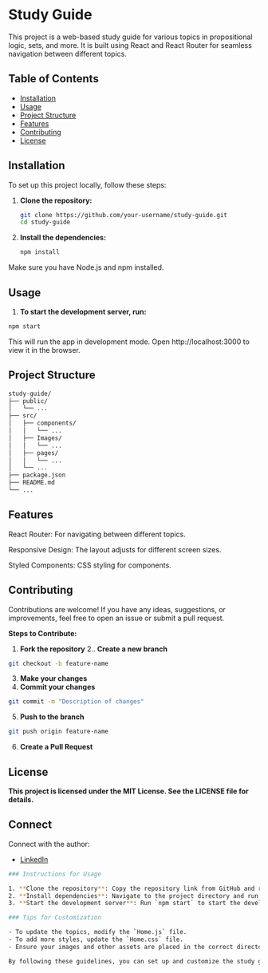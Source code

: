 # Study Guide

This project is a web-based study guide for various topics in propositional logic, sets, and more. It is built using React and React Router for seamless navigation between different topics.

## Table of Contents

- [Installation](#installation)
- [Usage](#usage)
- [Project Structure](#project-structure)
- [Features](#features)
- [Contributing](#contributing)
- [License](#license)

## Installation

To set up this project locally, follow these steps:

1. **Clone the repository:**
   ```bash
   git clone https://github.com/your-username/study-guide.git
   cd study-guide
   
2. **Install the dependencies:**
   ```bash
   npm install

  Make sure you have Node.js and npm installed.

## Usage

1. **To start the development server, run:**
```bash
npm start
```
This will run the app in development mode. Open http://localhost:3000 to view it in the browser.

## Project Structure

```bash
study-guide/
├── public/
│   └── ...
├── src/
│   ├── components/
│   │   └── ...
│   ├── Images/
│   │   └── ...
│   ├── pages/
│   │   └── ...
│   └── ...
├── package.json
├── README.md
└── ...
```

## Features

React Router: For navigating between different topics.

Responsive Design: The layout adjusts for different screen sizes.

Styled Components: CSS styling for components.

## Contributing

Contributions are welcome! If you have any ideas, suggestions, or improvements, feel free to open an issue or submit a pull request.

**Steps to Contribute:**

1. **Fork the repository**
2.. **Create a new branch**
```bash
git checkout -b feature-name
```
3. **Make your changes**
4. **Commit your changes**
```bash
git commit -m "Description of changes"
```
5. **Push to the branch**
```bash
git push origin feature-name
```
6. **Create a Pull Request**

## License

**This project is licensed under the MIT License. See the LICENSE file for details.**

## Connect

Connect with the author:
- [LinkedIn](https://www.linkedin.com/in/noah-sanderson/)


```bash
### Instructions for Usage

1. **Clone the repository**: Copy the repository link from GitHub and run the `git clone` command followed by the repository link.
2. **Install dependencies**: Navigate to the project directory and run `npm install` to install all the necessary dependencies.
3. **Start the development server**: Run `npm start` to start the development server and view the project in your browser.

### Tips for Customization

- To update the topics, modify the `Home.js` file.
- To add more styles, update the `Home.css` file.
- Ensure your images and other assets are placed in the correct directories as specified in the project structure.

By following these guidelines, you can set up and customize the study guide project effectively.




